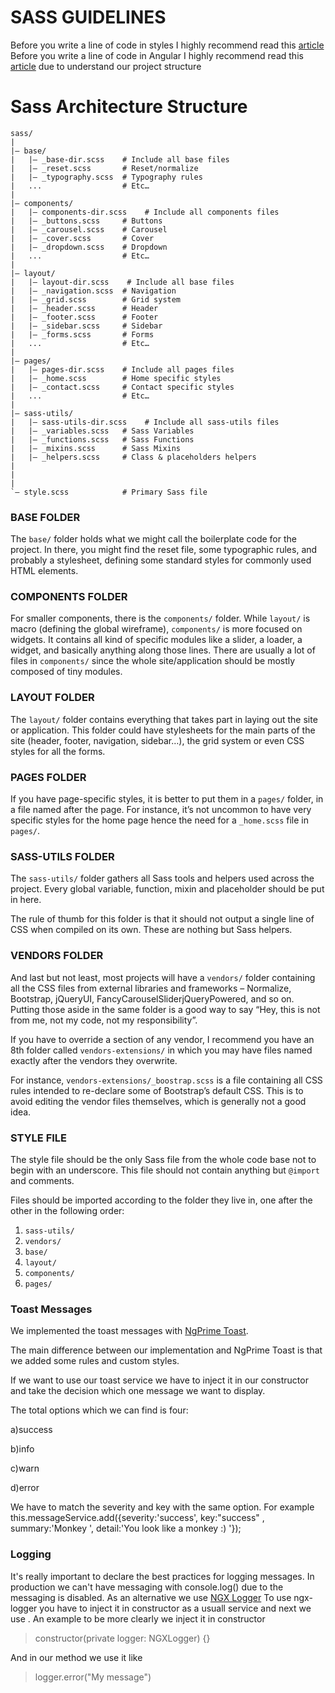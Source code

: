 # SASS GUIDELINES 
 Before you write a line of code in styles I highly recommend read this [article](https://sass-guidelin.es/el/)
</br>
 Before you write a line of code in Angular I highly recommend read this [article](https://javascript.plainenglish.io/how-to-structure-angular-apps-in-2021-a0bdd481ad0d) due to understand our project structure 

# Sass Architecture Structure

```
sass/
|
|– base/
|   |– _base-dir.scss    # Include all base files 
|   |– _reset.scss       # Reset/normalize
|   |– _typography.scss  # Typography rules
|   ...                  # Etc…
|
|– components/
|   |– components-dir.scss    # Include all components files 
|   |– _buttons.scss     # Buttons
|   |– _carousel.scss    # Carousel
|   |– _cover.scss       # Cover
|   |– _dropdown.scss    # Dropdown
|   ...                  # Etc…
|
|– layout/
|   |– layout-dir.scss    # Include all base files 
|   |– _navigation.scss  # Navigation
|   |– _grid.scss        # Grid system
|   |– _header.scss      # Header
|   |– _footer.scss      # Footer
|   |– _sidebar.scss     # Sidebar
|   |– _forms.scss       # Forms
|   ...                  # Etc…
|
|– pages/
|   |– pages-dir.scss    # Include all pages files 
|   |– _home.scss        # Home specific styles
|   |– _contact.scss     # Contact specific styles
|   ...                  # Etc…
|
|– sass-utils/
|   |– sass-utils-dir.scss    # Include all sass-utils files
|   |– _variables.scss   # Sass Variables
|   |– _functions.scss   # Sass Functions
|   |– _mixins.scss      # Sass Mixins
|   |– _helpers.scss     # Class & placeholders helpers
|
|
|
`– style.scss            # Primary Sass file
```



### BASE FOLDER

The `base/` folder holds what we might call the boilerplate code for the project. In there, you might find the reset file, some typographic rules, and probably a stylesheet, defining some standard styles for commonly used HTML elements.

### COMPONENTS FOLDER

For smaller components, there is the `components/` folder. While `layout/` is macro (defining the global wireframe), `components/` is more focused on widgets. It contains all kind of specific modules like a slider, a loader, a widget, and basically anything along those lines. There are usually a lot of files in `components/` since the whole site/application should be mostly composed of tiny modules.

### LAYOUT FOLDER

The `layout/` folder contains everything that takes part in laying out the site or application. This folder could have stylesheets for the main parts of the site (header, footer, navigation, sidebar…), the grid system or even CSS styles for all the forms.

### PAGES FOLDER

If you have page-specific styles, it is better to put them in a `pages/` folder, in a file named after the page. For instance, it’s not uncommon to have very specific styles for the home page hence the need for a `_home.scss` file in `pages/`.

### SASS-UTILS FOLDER

The `sass-utils/` folder gathers all Sass tools and helpers used across the project. Every global variable, function, mixin and placeholder should be put in here.

The rule of thumb for this folder is that it should not output a single line of CSS when compiled on its own. These are nothing but Sass helpers.

### VENDORS FOLDER

And last but not least, most projects will have a `vendors/` folder containing all the CSS files from external libraries and frameworks – Normalize, Bootstrap, jQueryUI, FancyCarouselSliderjQueryPowered, and so on. Putting those aside in the same folder is a good way to say “Hey, this is not from me, not my code, not my responsibility”.

If you have to override a section of any vendor, I recommend you have an 8th folder called `vendors-extensions/` in which you may have files named exactly after the vendors they overwrite.

For instance, `vendors-extensions/_boostrap.scss` is a file containing all CSS rules intended to re-declare some of Bootstrap’s default CSS. This is to avoid editing the vendor files themselves, which is generally not a good idea.

### STYLE FILE

The style file should be the only Sass file from the whole code base not to begin with an underscore. This file should not contain anything but `@import` and comments.

Files should be imported according to the folder they live in, one after the other in the following order:

1. `sass-utils/`
2. `vendors/`
3. `base/`
4. `layout/`
5. `components/`
6. `pages/`


### Toast Messages
We implemented the toast messages with [NgPrime Toast](https://www.primefaces.org/primeng/toast).


The main difference between our implementation and NgPrime Toast is that we added some rules and custom styles.



If we want to use our toast service we have to inject it in our constructor and take the decision which one message we want to display.



The total options which we can find is four:



a)success 



b)info



c)warn



d)error




We have to match the severity and key with the same option. For example this.messageService.add({severity:'success', key:"success" , summary:'Monkey ', detail:'You look like a monkey :) '});


### Logging 
It's really important to declare the best practices for logging messages.
In production we can't have messaging with console.log() due to the messaging is disabled. 
As an alternative we use [NGX Logger](https://www.npmjs.com/package/ngx-logger)
To use ngx-logger you have to inject it in constructor as a usuall service and next we use .
An example to be more clearly we inject it in constructor 
>  constructor(private logger: NGXLogger) {}

And in our method we use it like
>  logger.error("My message")



